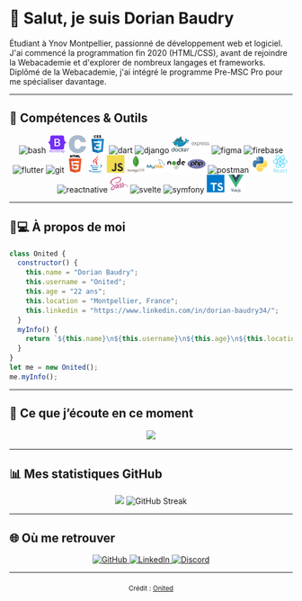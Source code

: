 # 👋 Salut, je suis Dorian Baudry

Étudiant à Ynov Montpellier, passionné de développement web et logiciel.  
J'ai commencé la programmation fin 2020 (HTML/CSS), avant de rejoindre la Webacademie et d'explorer de nombreux langages et frameworks.  
Diplômé de la Webacademie, j'ai intégré le programme Pre-MSC Pro pour me spécialiser davantage.

---

## 🚀 Compétences & Outils

<p align="center">
  <img src="https://www.vectorlogo.zone/logos/gnu_bash/gnu_bash-icon.svg" alt="bash" width="32"/>
  <img src="https://raw.githubusercontent.com/devicons/devicon/master/icons/bootstrap/bootstrap-plain-wordmark.svg" alt="bootstrap" width="32"/>
  <img src="https://raw.githubusercontent.com/devicons/devicon/master/icons/c/c-original.svg" alt="c" width="32"/>
  <img src="https://raw.githubusercontent.com/devicons/devicon/master/icons/css3/css3-original-wordmark.svg" alt="css3" width="32"/>
  <img src="https://www.vectorlogo.zone/logos/dartlang/dartlang-icon.svg" alt="dart" width="32"/>
  <img src="https://cdn.worldvectorlogo.com/logos/django.svg" alt="django" width="32"/>
  <img src="https://raw.githubusercontent.com/devicons/devicon/master/icons/docker/docker-original-wordmark.svg" alt="docker" width="32"/>
  <img src="https://raw.githubusercontent.com/devicons/devicon/master/icons/express/express-original-wordmark.svg" alt="express" width="32"/>
  <img src="https://www.vectorlogo.zone/logos/figma/figma-icon.svg" alt="figma" width="32"/>
  <img src="https://www.vectorlogo.zone/logos/firebase/firebase-icon.svg" alt="firebase" width="32"/>
  <img src="https://www.vectorlogo.zone/logos/flutterio/flutterio-icon.svg" alt="flutter" width="32"/>
  <img src="https://www.vectorlogo.zone/logos/git-scm/git-scm-icon.svg" alt="git" width="32"/>
  <img src="https://raw.githubusercontent.com/devicons/devicon/master/icons/html5/html5-original-wordmark.svg" alt="html5" width="32"/>
  <img src="https://raw.githubusercontent.com/devicons/devicon/master/icons/java/java-original.svg" alt="java" width="32"/>
  <img src="https://raw.githubusercontent.com/devicons/devicon/master/icons/javascript/javascript-original.svg" alt="javascript" width="32"/>
  <img src="https://raw.githubusercontent.com/devicons/devicon/master/icons/mongodb/mongodb-original-wordmark.svg" alt="mongodb" width="32"/>
  <img src="https://raw.githubusercontent.com/devicons/devicon/master/icons/mysql/mysql-original-wordmark.svg" alt="mysql" width="32"/>
  <img src="https://raw.githubusercontent.com/devicons/devicon/master/icons/nodejs/nodejs-original-wordmark.svg" alt="nodejs" width="32"/>
  <img src="https://raw.githubusercontent.com/devicons/devicon/master/icons/php/php-original.svg" alt="php" width="32"/>
  <img src="https://www.vectorlogo.zone/logos/getpostman/getpostman-icon.svg" alt="postman" width="32"/>
  <img src="https://raw.githubusercontent.com/devicons/devicon/master/icons/python/python-original.svg" alt="python" width="32"/>
  <img src="https://raw.githubusercontent.com/devicons/devicon/master/icons/react/react-original-wordmark.svg" alt="react" width="32"/>
  <img src="https://reactnative.dev/img/header_logo.svg" alt="reactnative" width="32"/>
  <img src="https://raw.githubusercontent.com/devicons/devicon/master/icons/sass/sass-original.svg" alt="sass" width="32"/>
  <img src="https://upload.wikimedia.org/wikipedia/commons/1/1b/Svelte_Logo.svg" alt="svelte" width="32"/>
  <img src="https://symfony.com/logos/symfony_black_03.svg" alt="symfony" width="32"/>
  <img src="https://raw.githubusercontent.com/devicons/devicon/master/icons/typescript/typescript-original.svg" alt="typescript" width="32"/>
  <img src="https://raw.githubusercontent.com/devicons/devicon/master/icons/vuejs/vuejs-original-wordmark.svg" alt="vuejs" width="32"/>
</p>

---

## 👨💻 À propos de moi

```js
class Onited {
  constructor() {
    this.name = "Dorian Baudry";
    this.username = "Onited";
    this.age = "22 ans";
    this.location = "Montpellier, France";
    this.linkedin = "https://www.linkedin.com/in/dorian-baudry34/";
  }
  myInfo() {
    return `${this.name}\n${this.username}\n${this.age}\n${this.location}\n${this.linkedin}`;
  }
}
let me = new Onited();
me.myInfo();
```

---

## 🎵 Ce que j’écoute en ce moment

<p align="center">
  <a href="https://open.spotify.com/user/onitedtheone?si=e38715f2f0644780">
    <img src="https://spotify-recently-played-readme.vercel.app/api?user=onitedtheone&count=1" width="450"/>
  </a>
</p>

---

## 📊 Mes statistiques GitHub

<p align="center">
  <img width="49.5%" src="https://github-readme-stats.vercel.app/api?username=Onited&bg_color=30,00072D,904e95&title_color=fff&text_color=fff&hide_border=false"/>
  <img width="49.5%" src="https://github-readme-streak-stats.herokuapp.com?user=Onited&theme=blueberry-duo&hide_border=false&exclude_days=Sun%2CSat&border=FFFFFF&background=30%2C00072D%2C904E95&stroke=FFFFFF&ring=FFFFFF&fire=FF8724&currStreakNum=FFFFFF&sideNums=FFFFFF&currStreakLabel=FFFFFF&sideLabels=FFFFFF&dates=FFFFFF&excludeDaysLabel=FFFFFF" alt="GitHub Streak"/>
</p>

---

## 🌐 Où me retrouver

<p align="center">
  <a href="https://github.com/Onited">
    <img alt="GitHub" src="https://img.shields.io/badge/github-%23121011.svg?style=for-the-badge&logo=github&logoColor=white"/>
  </a>
  <a href="https://www.linkedin.com/in/dorian-baudry34/">
    <img alt="LinkedIn" src="https://img.shields.io/badge/linkedin-%230077B5.svg?style=for-the-badge&logo=linkedin&logoColor=white"/>
  </a>
  <a href="https://discord.com/users/221257104302800897">
    <img alt="Discord" src="https://img.shields.io/badge/DorianBaudry-%237289DA.svg?style=for-the-badge&logo=discord&logoColor=white"/>
  </a>
</p>

---

<div align="center">
  <sub>Crédit : <a href="https://github.com/onited">Onited</a></sub>
</div>

<!-- Conseils
- Utilise un anglais fluide pour être accessible à un public international.
- Ajoute une section "Projets phares" pour mettre en avant tes meilleurs repositories.
-->
